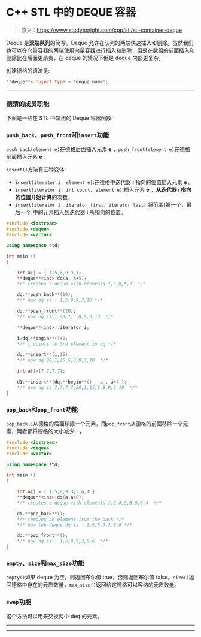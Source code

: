 # C++ STL 中的 DEQUE 容器

> 原文：<https://www.studytonight.com/cpp/stl/stl-container-deque>

Deque 是**双端队列**的简写。Deque 允许在队列的两端快速插入和删除。虽然我们也可以在向量容器的两端使用向量容器进行插入和删除，但是在数组的前面插入和删除比在后面更昂贵，在 deque 的情况下但是 deque 内部更复杂。

创建德格的语法是:

```cpp
**deque**< object_type > *deque_name*;
```

* * *

### 德清的成员职能

下面是一些在 STL 中常用的 Deque 容器函数:

### `push_back`、`push_front`和`insert`功能

`push_back(element e)`在德格后面插入元素 **e** ，`push_front(element e)`在德格前面插入元素 **e** 。

`insert()`方法有三种变体:

*   `insert(iterator i, element e)`:在德格中迭代器 **i** 指向的位置插入元素 **e** 。
*   `insert(iterator i, int count, element e)`:插入元素 **e** ，**从迭代器 **i** 指向的位置开始计算**的次数。
*   `insert(iterator i, iterator first, iterator last)`:将范围[第一个，最后一个]中的元素插入到迭代器 **i** 所指向的位置。

```cpp
#include <iostream>
#include <deque>
#include <vector>

using namespace std;

int main ()
{

    int a[] = { 1,5,8,9,3 };
    **deque**<int> dq(a, a+5);
    */* creates s deque with elements 1,5,8,9,3  */*

    dq.**push_back**(10);
    */* now dq is : 1,5,8,9,3,10 */*

    dq.**push_front**(20);
    */* now dq is : 20,1,5,8,9,3,10  */*

    **deque**<int>::iterator i;

    i=dq.**begin**()+2;
    */* i points to 3rd element in dq */*

    dq.**insert**(i,15);
    */* now dq 20,1,15,5,8,9,3,10  */*

    int a[]={7,7,7,7};

    d1.**insert**(dq.**begin**() , a , a+4 );
    */* now dq is 7,7,7,7,20,1,15,5,8,9,3,10  */*
}
```

### `pop_back`和`pop_front`功能

`pop_back()`从德格的后面移除一个元素，而`pop_front`从德格的前面移除一个元素，两者都将德格的大小减少一。

```cpp
#include <iostream>
#include <deque>
#include <vector>

using namespace std;

int main ()
{

    int a[] = { 1,5,8,9,3,5,6,4 };
    **deque**<int> dq(a,a+8);
    */* creates s deque with elements 1,5,8,9,3,5,6,4  */*

    dq.**pop_back**();
    */* removes an element from the back */*
    */* now the deque dq is : 1,5,8,9,3,5,6 */*

    dq.**pop_front**();
    */* now dq is : 1,5,8,9,3,5,6  */*
}
```

### `empty`、`size`和`max_size`功能

`empty()`如果 deque 为空，则返回布尔值 true，否则返回布尔值 false。`size()`返回德格中存在的元质数量，`max_size()`返回给定德格可以容纳的元质数量。

### `swap`功能

这个方法可以用来交换两个 deq 的元素。

* * *

* * *